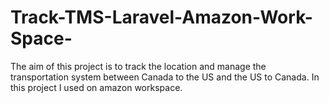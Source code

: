 # Track-TMS-Laravel-Amazon-Work-Space-
The aim of this project is to track the location and manage the transportation system between Canada to the US and the US to Canada. In this project I used on amazon workspace.
